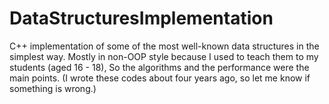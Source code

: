# DataStructuresImplementation
C++ implementation of some of the most well-known data structures in the simplest way. Mostly in non-OOP style because I used to teach them to my students (aged 16 - 18), So the algorithms and the performance were the main points. (I wrote these codes about four years ago, so let me know if something is wrong.)
